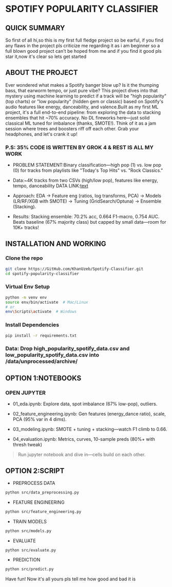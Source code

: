 # SPOTIFY POPULARITY CLASSIFIER

## QUICK SUMMARY

So first of all hi,so this is my first full fledge project so be earful,
if you find any flaws in the project pls criticize me regarding it as i am beginner so a full blown good project can't be hoped from me and if you find it good pls star it,now it's clear so lets get started

## ABOUT THE PROJECT

Ever wondered what makes a Spotify banger blow up? Is it the thumping bass, that earworm tempo, or just pure vibe? This project dives into that mystery using machine learning to predict if a track will be "high popularity" (top charts) or "low popularity" (hidden gem or classic) based on Spotify's audio features like energy, danceability, and valence.Built as my first ML project, it's a full end-to-end pipeline: from exploring the data to stacking ensembles that hit ~70% accuracy. No DL fireworks here—just solid classical ML tuned for imbalance (thanks, SMOTE!). Think of it as a jam session where trees and boosters riff off each other. Grab your headphones, and let's crank it up!

### P.S: 35% CODE IS WRITTEN BY GROK 4 & REST IS ALL MY WORK

* PROBLEM STATEMENT:Binary classification—high pop (1) vs. low pop (0) for tracks from playlists like "Today's Top Hits" vs. "Rock Classics."

* Data:~4K tracks from two CSVs (high/low pop), features like energy, tempo, danceability DATA LINK:[text](https://www.kaggle.com/datasets/solomonameh/spotify-music-dataset)

* Approach: EDA → Feature eng (ratios, log transforms, PCA) → Models (LR/RF/XGB with SMOTE) → Tuning (GridSearch/Optuna) → Ensemble (Stacking).

* Results: Stacking ensemble: 70.2% acc, 0.664 F1-macro, 0.754 AUC. Beats baseline (67% majority class) but capped by small data—room for 10K+ tracks!

## INSTALLATION AND WORKING

### Clone the repo

```bash
git clone https://GitHub.com/KhanUzeb/Spotify-Classifier.git 
cd spotify-popularity-classifier
```

### Virtual Env Setup

```bash
python -m venv env
source env/bin/activate  # Mac/Linux
# or
env\Scripts\activate  # Windows
```

### Install Dependencies

```bash
pip install -r requirements.txt
```

### Data: Drop high_popularity_spotify_data.csv and low_popularity_spotify_data.csv into /data/unprocessed/archive/

## OPTION 1:NOTEBOOKS

### OPEN JUPYTER

* 01_eda.ipynb: Explore data, spot imbalance (67% low-pop), outliers.

* 02_feature_engineering.ipynb: Gen features (energy_dance ratio), scale, PCA (95% var in 4 dims).

* 03_modeling.ipynb: SMOTE + tuning + stacking—watch F1 climb to 0.66.

* 04_evaluation.ipynb: Metrics, curves, 10-sample preds (80%+ with thresh tweak)

> Run jupyter notebook and dive in—cells build on each other.

## OPTION 2:SCRIPT

* PREPROCESS DATA

```bash
python src/data_preprocessing.py
```

* FEATURE ENGINEERING

```bash
python src/feature_engineering.py
```

* TRAIN MODELS

```bash
python src/models.py
```

* EVALUATE

```bash
python src/evaluate.py
```

* PREDICTION

```bash
python src/predict.py
```

Have fun!
Now it's all yours pls tell me how good and bad it is
